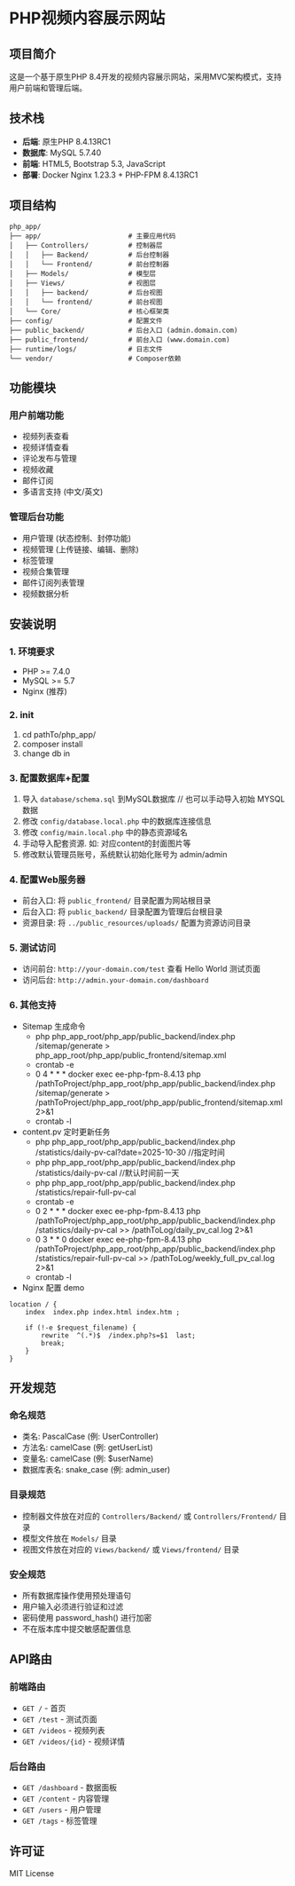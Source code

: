 # PHP视频内容展示网站

## 项目简介
这是一个基于原生PHP 8.4开发的视频内容展示网站，采用MVC架构模式，支持用户前端和管理后端。

## 技术栈
- **后端**: 原生PHP 8.4.13RC1
- **数据库**: MySQL 5.7.40
- **前端**: HTML5, Bootstrap 5.3, JavaScript
- **部署**: Docker Nginx 1.23.3 + PHP-FPM 8.4.13RC1

## 项目结构
```
php_app/
├── app/                      # 主要应用代码
│   ├── Controllers/          # 控制器层
│   │   ├── Backend/          # 后台控制器
│   │   └── Frontend/         # 前台控制器
│   ├── Models/               # 模型层
│   ├── Views/                # 视图层
│   │   ├── backend/          # 后台视图
│   │   └── frontend/         # 前台视图
│   └── Core/                 # 核心框架类
├── config/                   # 配置文件
├── public_backend/           # 后台入口 (admin.domain.com)
├── public_frontend/          # 前台入口 (www.domain.com)
├── runtime/logs/             # 日志文件
└── vendor/                   # Composer依赖
```

## 功能模块

### 用户前端功能
- 视频列表查看
- 视频详情查看  
- 评论发布与管理
- 视频收藏
- 邮件订阅
- 多语言支持 (中文/英文)

### 管理后台功能
- 用户管理 (状态控制、封停功能)
- 视频管理 (上传链接、编辑、删除)
- 标签管理
- 视频合集管理
- 邮件订阅列表管理
- 视频数据分析

## 安装说明

### 1. 环境要求
- PHP >= 7.4.0
- MySQL >= 5.7
- Nginx (推荐)

### 2. init
1. cd pathTo/php_app/
2. composer install
3. change db in

### 3. 配置数据库+配置
1. 导入 `database/schema.sql` 到MySQL数据库 // 也可以手动导入初始 MYSQL数据
2. 修改 `config/database.local.php` 中的数据库连接信息
3. 修改 `config/main.local.php` 中的静态资源域名
4. 手动导入配套资源. 如: 对应content的封面图片等
5. 修改默认管理员账号，系统默认初始化账号为 admin/admin

### 4. 配置Web服务器
- 前台入口: 将 `public_frontend/` 目录配置为网站根目录
- 后台入口: 将 `public_backend/` 目录配置为管理后台根目录
- 资源目录: 将 `../public_resources/uploads/` 配置为资源访问目录

### 5. 测试访问
- 访问前台: `http://your-domain.com/test` 查看 Hello World 测试页面
- 访问后台: `http://admin.your-domain.com/dashboard`

### 6. 其他支持
- Sitemap 生成命令
    - php php_app_root/php_app/public_backend/index.php /sitemap/generate > php_app_root/php_app/public_frontend/sitemap.xml
    - crontab -e
    - 0 4 * * * docker exec ee-php-fpm-8.4.13 php /pathToProject/php_app_root/php_app/public_backend/index.php /sitemap/generate > /pathToProject/php_app_root/php_app/public_frontend/sitemap.xml 2>&1
    - crontab -l
- content.pv 定时更新任务
    - php php_app_root/php_app/public_backend/index.php /statistics/daily-pv-cal?date=2025-10-30 //指定时间
    - php php_app_root/php_app/public_backend/index.php /statistics/daily-pv-cal //默认时间前一天
    - php php_app_root/php_app/public_backend/index.php /statistics/repair-full-pv-cal
    - crontab -e
    - 0 2 * * * docker exec ee-php-fpm-8.4.13 php /pathToProject/php_app_root/php_app/public_backend/index.php /statistics/daily-pv-cal >> /pathToLog/daily_pv_cal.log 2>&1
    - 0 3 * * 0 docker exec ee-php-fpm-8.4.13 php /pathToProject/php_app_root/php_app/public_backend/index.php /statistics/repair-full-pv-cal >> /pathToLog/weekly_full_pv_cal.log 2>&1
    - crontab -l
- Nginx 配置 demo
```nginx
location / {
    index  index.php index.html index.htm ;

    if (!-e $request_filename) { 
        rewrite  ^(.*)$  /index.php?s=$1  last; 
        break;   
    }
}
```
## 开发规范

### 命名规范
- 类名: PascalCase (例: UserController)
- 方法名: camelCase (例: getUserList)
- 变量名: camelCase (例: $userName)
- 数据库表名: snake_case (例: admin_user)

### 目录规范
- 控制器文件放在对应的 `Controllers/Backend/` 或 `Controllers/Frontend/` 目录
- 模型文件放在 `Models/` 目录
- 视图文件放在对应的 `Views/backend/` 或 `Views/frontend/` 目录

### 安全规范
- 所有数据库操作使用预处理语句
- 用户输入必须进行验证和过滤
- 密码使用 password_hash() 进行加密
- 不在版本库中提交敏感配置信息

## API路由

### 前端路由
- `GET /` - 首页
- `GET /test` - 测试页面
- `GET /videos` - 视频列表
- `GET /videos/{id}` - 视频详情

### 后台路由
- `GET /dashboard` - 数据面板
- `GET /content` - 内容管理
- `GET /users` - 用户管理
- `GET /tags` - 标签管理

## 许可证
MIT License